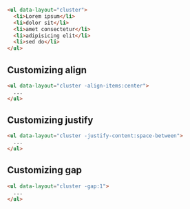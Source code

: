 ```html
<ul data-layout="cluster">
  <li>Lorem ipsum</li>
  <li>dolor sit</li>
  <li>amet consectetur</li>
  <li>adipisicing elit</li>
  <li>sed do</li>
</ul>
```

## Customizing align
```html
<ul data-layout="cluster -align-items:center">
  ...
</ul>
```

## Customizing justify
```html
<ul data-layout="cluster -justify-content:space-between">
  ...
</ul>
```

## Customizing gap
```html
<ul data-layout="cluster -gap:1">
  ...
</ul>
```

